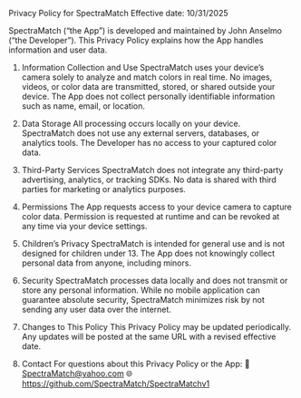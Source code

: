 Privacy Policy for SpectraMatch
Effective date: 10/31/2025

SpectraMatch (“the App”) is developed and maintained by John Anselmo (“the Developer”).
This Privacy Policy explains how the App handles information and user data.

1. Information Collection and Use
SpectraMatch uses your device’s camera solely to analyze and match colors in real time.
No images, videos, or color data are transmitted, stored, or shared outside your device.
The App does not collect personally identifiable information such as name, email, or location.

2. Data Storage
All processing occurs locally on your device.
SpectraMatch does not use any external servers, databases, or analytics tools.
The Developer has no access to your captured color data.

3. Third-Party Services
SpectraMatch does not integrate any third-party advertising, analytics, or tracking SDKs.
No data is shared with third parties for marketing or analytics purposes.

4. Permissions
The App requests access to your device camera to capture color data.
Permission is requested at runtime and can be revoked at any time via your device settings.

5. Children’s Privacy
SpectraMatch is intended for general use and is not designed for children under 13.
The App does not knowingly collect personal data from anyone, including minors.

6. Security
SpectraMatch processes data locally and does not transmit or store any personal information.
While no mobile application can guarantee absolute security, SpectraMatch minimizes risk by not sending any user data over the internet.

7. Changes to This Policy
This Privacy Policy may be updated periodically.
Any updates will be posted at the same URL with a revised effective date.

8. Contact
For questions about this Privacy Policy or the App:
📧 SpectraMatch@yahoo.com
🌐 https://github.com/SpectraMatch/SpectraMatchv1
